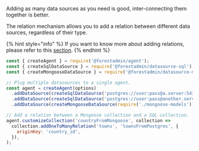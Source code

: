 Adding as many data sources as you need is good, inter-connecting them together is better.

The relation mechanism allows you to add a relation between different data sources, regardless of their type.

{% hint style="info" %}
If you want to know more about adding relations, please refer to this [section](../../agent-customization/relationships/README.md).
{% endhint %}

```javascript
const { createAgent } = require('@forestadmin/agent');
const { createSqlDataSource } = require('@forestadmin/datasource-sql');
const { createMongooseDataSource } = require('@forestadmin/datasource-mongoose');

// Plug multiple datasources to a single agent.
const agent = createAgent(options)
  .addDataSource(createSqlDataSource('postgres://user:pass@a.server:5432/mySchema'))
  .addDataSource(createSqlDataSource('postgres://user:pass@another.server:5432/anotherSchema'))
  .addDataSource(createMongooseDataSource(require('./mongoose-models')));

// Add a relation between a Mongoose collection and a SQL collection.
agent.customizeCollection('countryFromMongoose', collection =>
  collection.addOneToManyRelation('towns', 'townsFromPostgres', {
    originKey: 'country_id',
  }),
);
```
